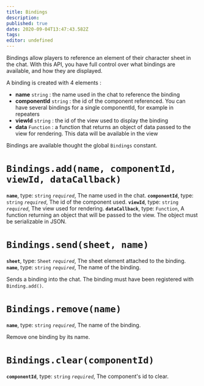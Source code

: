 ```yaml
---
title: Bindings
description: 
published: true
date: 2020-09-04T13:47:43.582Z
tags: 
editor: undefined
---
```


Bindings allow players to reference an element of their character sheet in the chat. With this API, you have full control over what bindings are available, and how they are displayed.

A binding is created with 4 elements : 

 * **name** `string` : the name used in the chat to reference the binding
 * **componentId** `string` : the id of the component referenced. You can have several bindings for a single componentId, for example in repeaters
 * **viewId** `string` : the id of the view used to display the binding
 * **data** `Function` : a function that returns an object of data passed to the view for rendering. This data will be available in the view
 
Bindings are available thought the global `Bindings` constant.

# `Bindings.add(name, componentId, viewId, dataCallback)`
**`name`**, type: `string` *`required`*, The name used in the chat.
**`componentId`**, type: `string` *`required`*, The id of the component used.
**`viewId`**, type: `string` *`required`*, The view used for rendering.
**`dataCallback`**, type: `Function`, A function returning an object that will be passed to the view. The object must be serializable in JSON.

# `Bindings.send(sheet, name)`
**`sheet`**, type: `Sheet` *`required`*, The sheet element attached to the binding.
**`name`**, type: `string` *`required`*, The name of the binding.

Sends a binding into the chat. The binding must have been registered with `Binding.add()`.

# `Bindings.remove(name)`
**`name`**, type: `string` *`required`*, The name of the binding.

Remove one binding by its name.

# `Bindings.clear(componentId)`
**`componentId`**, type: `string` *`required`*, The component's id to clear.